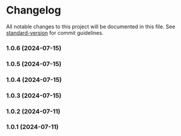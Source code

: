 # Changelog

All notable changes to this project will be documented in this file. See [standard-version](https://github.com/conventional-changelog/standard-version) for commit guidelines.

### 1.0.6 (2024-07-15)

### 1.0.5 (2024-07-15)

### 1.0.4 (2024-07-15)

### 1.0.3 (2024-07-15)

### 1.0.2 (2024-07-11)

### 1.0.1 (2024-07-11)
